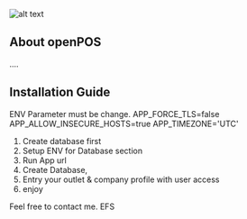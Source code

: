 ![alt text](https://github.com/vm0993/fic14-openpos/blob/main/public/images/coffee.png?raw=true)

## About openPOS

....

## Installation Guide

ENV Parameter must be change.
APP_FORCE_TLS=false
APP_ALLOW_INSECURE_HOSTS=true
APP_TIMEZONE='UTC'

1. Create database first
2. Setup ENV for Database section
3. Run App url
4. Create Database,
5. Entry your outlet & company profile with user access
6. enjoy

Feel free to contact me. EFS
